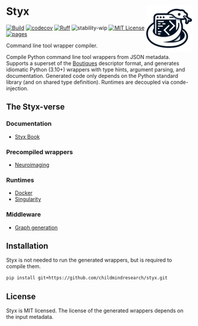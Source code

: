 # Styx <img src="docs/logo.svg" align="right" width="25%"/>

[![Build](https://github.com/childmindresearch/styx/actions/workflows/test.yaml/badge.svg?branch=main)](https://github.com/childmindresearch/styx/actions/workflows/test.yaml?query=branch%3Amain)
[![codecov](https://codecov.io/gh/childmindresearch/styx/branch/main/graph/badge.svg?token=22HWWFWPW5)](https://codecov.io/gh/childmindresearch/styx)
[![Ruff](https://img.shields.io/endpoint?url=https://raw.githubusercontent.com/astral-sh/ruff/main/assets/badge/v2.json)](https://github.com/astral-sh/ruff)
![stability-wip](https://img.shields.io/badge/stability-work_in_progress-lightgrey.svg)
[![MIT License](https://img.shields.io/badge/license-MIT-blue.svg)](https://github.com/childmindresearch/styx/blob/main/LICENSE)
[![pages](https://img.shields.io/badge/api-docs-blue)](https://childmindresearch.github.io/styx)

Command line tool wrapper compiler.

Compile Python command line tool wrappers from JSON metadata.
Supports a superset of the [Boutiques](https://boutiques.github.io/) descriptor format, and generates idiomatic Python
(3.10+) wrappers with type hints, argument parsing, and documentation. Generated code only depends on the Python
standard library (and on shared type definition). Runtimes are decoupled via conde-injection.

## The Styx-verse

### Documentation

- [Styx Book](https://childmindresearch.github.io/styxbook/)

### Precompiled wrappers

- [Neuroimaging](https://github.com/childmindresearch/niwrap)

### Runtimes

- [Docker](https://github.com/childmindresearch/styxdocker)
- [Singularity](https://github.com/childmindresearch/styxsingularity)

### Middleware

- [Graph generation](https://github.com/childmindresearch/styxgraph)


## Installation

Styx is not needed to run the generated wrappers, but is required to compile them.

```bash
pip install git+https://github.com/childmindresearch/styx.git
```

## License

Styx is MIT licensed. The license of the generated wrappers depends on the input metadata.
